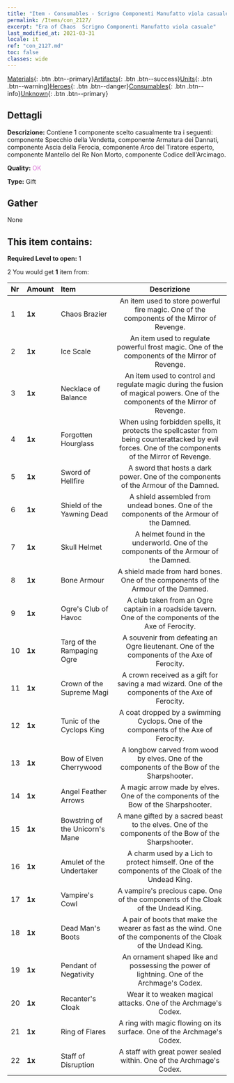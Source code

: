 ```yaml
---
title: "Item - Consumables - Scrigno Componenti Manufatto viola casuale"
permalink: /Items/con_2127/
excerpt: "Era of Chaos  Scrigno Componenti Manufatto viola casuale"
last_modified_at: 2021-03-31
locale: it
ref: "con_2127.md"
toc: false
classes: wide
---
```

 [Materials](/it/Items/){: .btn .btn--primary}[Artifacts](/it/Items/Artifacts/){: .btn .btn--success}[Units](/it/Items/Units/){: .btn .btn--warning}[Heroes](/it/Items/Heroes/){: .btn .btn--danger}[Consumables](/it/Items/Consumables/){: .btn .btn--info}[Unknown](/it/Items/Unknown/){: .btn .btn--primary}

## Dettagli
 **Descrizione:** Contiene 1 componente scelto casualmente tra i seguenti: componente Specchio della Vendetta, componente Armatura dei Dannati, componente Ascia della Ferocia, componente Arco del Tiratore esperto, componente Mantello del Re Non Morto, componente Codice dell'Arcimago.

 **Quality:** <span style="color: #DA70D6">OK</span>

 **Type:** Gift

## Gather

  None

## This item contains:

 **Required Level to open:** 1

 2 You would get **1** item  from:

  | Nr | Amount |     Item    | Descrizione |
  |:---|:-------|:------------|:-----------:|
  | 1 |  **1x** | Chaos Brazier | An item used to store powerful fire magic. One of the components of the Mirror of Revenge.  | 
  | 2 |  **1x** | Ice Scale | An item used to regulate powerful frost magic. One of the components of the Mirror of Revenge.  | 
  | 3 |  **1x** | Necklace of Balance | An item used to control and regulate magic during the fusion of magical powers. One of the components of the Mirror of Revenge.  | 
  | 4 |  **1x** | Forgotten Hourglass | When using forbidden spells, it protects the spellcaster from being counterattacked by evil forces. One of the components of the Mirror of Revenge.  | 
  | 5 |  **1x** | Sword of Hellfire | A sword that hosts a dark power. One of the components of the Armour of the Damned.  | 
  | 6 |  **1x** | Shield of the Yawning Dead | A shield assembled from undead bones. One of the components of the Armour of the Damned.  | 
  | 7 |  **1x** | Skull Helmet | A helmet found in the underworld. One of the components of the Armour of the Damned.  | 
  | 8 |  **1x** | Bone Armour | A shield made from hard bones. One of the components of the Armour of the Damned.  | 
  | 9 |  **1x** | Ogre's Club of Havoc | A club taken from an Ogre captain in a roadside tavern. One of the components of the Axe of Ferocity.  | 
  | 10 |  **1x** | Targ of the Rampaging Ogre | A souvenir from defeating an Ogre lieutenant. One of the components of the Axe of Ferocity.  | 
  | 11 |  **1x** | Crown of the Supreme Magi | A crown received as a gift for saving a mad wizard. One of the components of the Axe of Ferocity.  | 
  | 12 |  **1x** | Tunic of the Cyclops King | A coat dropped by a swimming Cyclops. One of the components of the Axe of Ferocity.  | 
  | 13 |  **1x** | Bow of Elven Cherrywood | A longbow carved from wood by elves. One of the components of the Bow of the Sharpshooter.  | 
  | 14 |  **1x** | Angel Feather Arrows | A magic arrow made by elves. One of the components of the Bow of the Sharpshooter.  | 
  | 15 |  **1x** | Bowstring of the Unicorn's Mane | A mane gifted by a sacred beast to the elves. One of the components of the Bow of the Sharpshooter.  | 
  | 16 |  **1x** | Amulet of the Undertaker | A charm used by a Lich to protect himself. One of the components of the Cloak of the Undead King.  | 
  | 17 |  **1x** | Vampire's Cowl | A vampire's precious cape. One of the components of the Cloak of the Undead King.  | 
  | 18 |  **1x** | Dead Man's Boots | A pair of boots that make the wearer as fast as the wind. One of the components of the Cloak of the Undead King.  | 
  | 19 |  **1x** | Pendant of Negativity | An ornament shaped like and possessing the power of lightning. One of the Archmage's Codex.  | 
  | 20 |  **1x** | Recanter's Cloak | Wear it to weaken magical attacks. One of the Archmage's Codex.  | 
  | 21 |  **1x** | Ring of Flares | A ring with magic flowing on its surface. One of the Archmage's Codex.  | 
  | 22 |  **1x** | Staff of Disruption | A staff with great power sealed within. One of the Archmage's Codex.  | 
